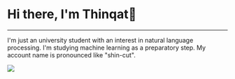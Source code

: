 # Hi there, I'm Thinqat👋
-----
I'm just an university student with an interest in natural language processing.
I'm studying machine learning as a preparatory step.
My account name is pronounced like "shin-cut". <br>

<a href="https://github.com/anuraghazra/github-readme-stats">
  <img align="left" src="https://github-readme-stats.vercel.app/api?username=Thinqat1985731&count_private=true&show_icons=true&theme=prussian" />
</a>
